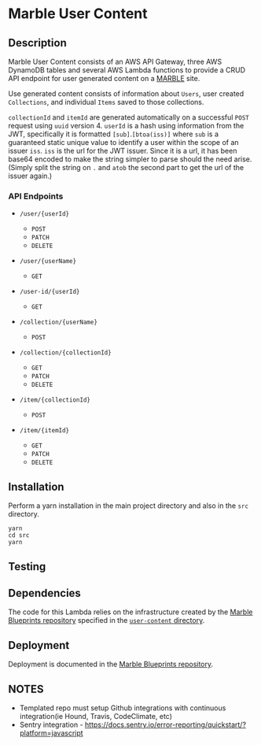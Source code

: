 # Marble User Content
## Description

Marble User Content consists of an AWS API Gateway, three AWS DynamoDB tables and several AWS Lambda functions to provide a CRUD API endpoint for user generated content on a [MARBLE](https://github.com/ndlib/marble-website-starter) site.

Use generated content consists of information about `Users`, user created `Collections`, and individual `Items` saved to those collections.

`collectionId` and `itemId` are generated automatically on a successful `POST` request using `uuid` version 4. `userId` is a hash using information from the JWT, specifically it is formatted `[sub]`.`[btoa(iss)]` where `sub` is a guaranteed static unique value to identify a user within the scope of an issuer `iss`. `iss` is the url for the JWT issuer. Since it is a url, it has been base64 encoded to make the string simpler to parse should the need arise. (Simply split the string on `.` and `atob` the second part to get the url of the issuer again.)

### API Endpoints
* `/user/{userId}`
  * `POST`
  * `PATCH`
  * `DELETE`
* `/user/{userName}`
  * `GET`

* `/user-id/{userId}`
  * `GET`

* `/collection/{userName}`
  * `POST`
* `/collection/{collectionId}`
  * `GET`
  * `PATCH`
  * `DELETE`


* `/item/{collectionId}`
  * `POST`
* `/item/{itemId}`
  * `GET`
  * `PATCH`
  * `DELETE`

## Installation

Perform a yarn installation in the main project directory and also in the `src` directory.

```
yarn
cd src
yarn
```

## Testing

## Dependencies

The code for this Lambda relies on the infrastructure created by the [Marble Blueprints repository](https://github.com/ndlib/marble-blueprints) specified in the [`user-content` directory](https://github.com/ndlib/marble-blueprints/tree/master/deploy/cdk/lib/user-content).

## Deployment

Deployment is documented in the [Marble Blueprints repository](https://github.com/ndlib/marble-blueprints).
## NOTES
 * Templated repo must setup Github integrations with continuous integration(ie Hound, Travis, CodeClimate, etc)
 * Sentry integration - https://docs.sentry.io/error-reporting/quickstart/?platform=javascript
